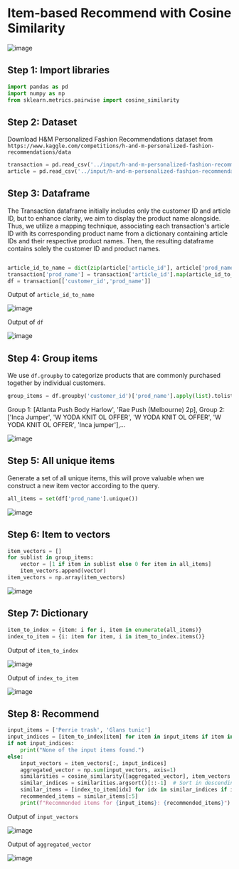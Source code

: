 # Item-based Recommend with Cosine Similarity

![image](https://github.com/hughiephan/DPL/assets/16631121/0f33463d-5877-4e3d-929e-003aceda0781)

## Step 1: Import libraries

```python
import pandas as pd
import numpy as np
from sklearn.metrics.pairwise import cosine_similarity
```

## Step 2: Dataset

Download H&M Personalized Fashion Recommendations dataset from `https://www.kaggle.com/competitions/h-and-m-personalized-fashion-recommendations/data`

```python
transaction = pd.read_csv('../input/h-and-m-personalized-fashion-recommendations/transactions_train.csv', nrows=100)
article = pd.read_csv('../input/h-and-m-personalized-fashion-recommendations/articles.csv')
```

## Step 3: Dataframe

The Transaction dataframe initially includes only the customer ID and article ID, but to enhance clarity, we aim to display the product name alongside. Thus, we utilize a mapping technique, associating each transaction's article ID with its corresponding product name from a dictionary containing article IDs and their respective product names. Then, the resulting dataframe contains solely the customer ID and product names.
```python

article_id_to_name = dict(zip(article['article_id'], article['prod_name']))
transaction['prod_name'] = transaction['article_id'].map(article_id_to_name)
df = transaction[['customer_id','prod_name']]
```

Output of `article_id_to_name`

![image](https://github.com/hughiephan/DPL/assets/16631121/424e5115-e3cf-4ebd-a9bf-63b33ef29f6e)

Output of `df`

![image](https://github.com/hughiephan/DPL/assets/16631121/e3ed43a0-3067-4b5a-b4bb-465a8973e742)

## Step 4: Group items

We use `df.groupby` to categorize products that are commonly purchased together by individual customers. 

```python
group_items = df.groupby('customer_id')['prod_name'].apply(list).tolist()
```

Group 1: [Atlanta Push Body Harlow', 'Rae Push (Melbourne) 2p], Group 2: ['Inca Jumper', 'W YODA KNIT OL OFFER', 'W YODA KNIT OL OFFER', 'W YODA KNIT OL OFFER', 'Inca jumper'],...

![image](https://github.com/hughiephan/DPL/assets/16631121/e64dee94-9850-4bcb-a25f-3fdae15947df)

## Step 5: All unique items

Generate a set of all unique items, this will prove valuable when we construct a new item vector according to the query.

```python
all_items = set(df['prod_name'].unique())
```

![image](https://github.com/hughiephan/DPL/assets/16631121/7a985a82-4c1a-4946-8ced-da87343332d2)

## Step 6: Item to vectors
```python
item_vectors = []
for sublist in group_items:
    vector = [1 if item in sublist else 0 for item in all_items]
    item_vectors.append(vector)    
item_vectors = np.array(item_vectors)
```

![image](https://github.com/hughiephan/DPL/assets/16631121/b7a3ebb7-0dba-4730-80ee-fab2226c5dd8)

## Step 7: Dictionary
```python
item_to_index = {item: i for i, item in enumerate(all_items)}
index_to_item = {i: item for item, i in item_to_index.items()}
```

Output of `item_to_index`

![image](https://github.com/hughiephan/DPL/assets/16631121/e5dc71a5-2f1c-451c-87f6-151ad68fb605)

Output of `index_to_item`

![image](https://github.com/hughiephan/DPL/assets/16631121/3e36b70e-d0c6-45b4-8459-d5c217feebe8)

## Step 8: Recommend
```python
input_items = ['Perrie trash', 'Glans tunic']
input_indices = [item_to_index[item] for item in input_items if item in item_to_index]
if not input_indices:
    print("None of the input items found.")
else:
    input_vectors = item_vectors[:, input_indices]
    aggregated_vector = np.sum(input_vectors, axis=1)
    similarities = cosine_similarity([aggregated_vector], item_vectors.T)[0]
    similar_indices = similarities.argsort()[::-1]  # Sort in descending order
    similar_items = [index_to_item[idx] for idx in similar_indices if idx not in input_indices]
    recommended_items = similar_items[:5]
    print(f"Recommended items for {input_items}: {recommended_items}")
```

Output of `input_vectors`

![image](https://github.com/hughiephan/DPL/assets/16631121/abae85d5-90b0-4dd1-9a34-0a8f424ea707)

Output of `aggregated_vector`

![image](https://github.com/hughiephan/DPL/assets/16631121/61aa8bec-c7d3-4b35-82bd-07d630e31769)

